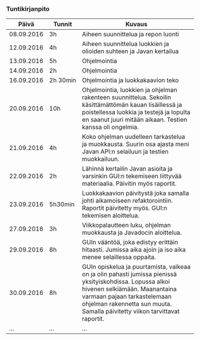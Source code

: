 ### Tuntikirjanpito
Päivä | Tunnit | Kuvaus
--------------- | ----- | ------
08.09.2016 | 3h | Aiheen suunnittelua ja repon luonti
12.09.2016 |4h | Aiheen suunnittelua luokkien ja olioiden suhteen ja Javan kertailua 
13.09.2016 |5h | Ohjelmointia
14.09.2016 |2h | Ohjelmointia
16.09.2016 |2h 30min| Ohjelmointia ja luokkakaavion teko
20.09.2016 |10h | Ohjelmointia, luokkien ja ohjelman rakenteen suunnittelua. Sekoilin käsittämättömän kauan lisäillessä ja poistellessa luokkia ja testejä ja lopulta en saanut juuri mitään aikaan. Testien kanssa oli ongelmia.
21.09.2016 |4h |Koko ohjelman uudelleen tarkastelua ja muokkausta. Suurin osa ajasta meni Javan API:n selailuun ja testien muokkailuun.
22.09.2016 |2h |Lähinnä kertailin Javan asioita ja varsinkin GUI:n tekemiseen liittyvää materiaalia. Päivitin myös raportit.
23.09.2016 |5h30min |Luokkakaavion päivitystä joka samalla johti aikamoiseen refaktorointiin. Raportit päivitetty myös. GUI:n tekemisen aloittelua.
27.09.2016 |3h|Viikkopalautteen luku, ohjelman muokkausta ja Javadocin aloittelua. 
29.09.2016 |8h|GUIn vääntöä, joka edistyy erittäin hitaasti. Jumissa aika ajoin ja iso aika menee selaillessa oppaita. 
30.09.2016 |8h|GUIn opiskelua ja puurtamista, vaikeaa on ja olin pahasti jumissa pienissä yksityiskohdissa. Lopussa alkoi hivenen selkiämään. Maanantaina varmaan pajaan tarkastelemaan ohjelman rakennetta sun muuta. Samalla päivitetty viikon tarvittavat raportit.
... | ... | ...
